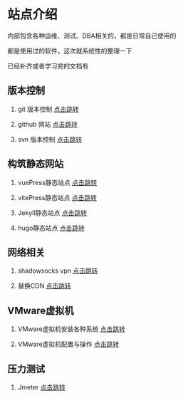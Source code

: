 # 站点介绍

内部包含各种运维、测试、DBA相关的，都是日常自己使用的

都是使用过的软件，这次就系统性的整理一下


已经补齐或者学习完的文档有

## 版本控制

1. git 版本控制  [点击跳转](/markdown/other/version/git/01.html)

2. github 网站  [点击跳转](/markdown/other/version/github/01.html) 

3. svn 版本控制  [点击跳转](/markdown/other/version/svn/01.html) 

## 构筑静态网站

1. vuePress静态站点  [点击跳转](markdown/other/document/vuepress/01.html)

2. vitePress静态站点  [点击跳转](markdown/other/document/vitepress/01.html)

3. Jekyll静态站点  [点击跳转](markdown/other/document/Jekyll/01.html)

4. hugo静态站点  [点击跳转](markdown/other/document/hugo/01.html)

## 网络相关

1. shadowsocks vpn [点击跳转](/markdown/other/network/shadowsocks/01.html)

2. 替换CDN [点击跳转](/markdown/other/network/cdn/01.html)

## VMware虚拟机

1. VMware虚拟机安装各种系统  [点击跳转](markdown/simulate/vmware/system/01.html)

2. VMware虚拟机配置与操作   [点击跳转](markdown/simulate/vmware/tool/01.html)


## 压力测试

1. Jmeter [点击跳转](/markdown/test/stress/Jmeter/01.html)

